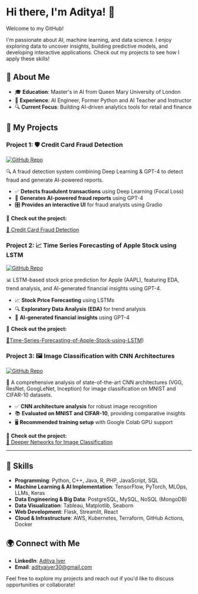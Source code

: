 
# Hi there, I'm Aditya! 👋

Welcome to my GitHub!

I'm passionate about AI, machine learning, and data science. I enjoy exploring data to uncover insights, building predictive models, and developing interactive applications. Check out my projects to see how I apply these skills!

## 🧐 About Me

- 🎓 **Education**: Master's in AI from Queen Mary University of London  
- 💼 **Experience**: AI Engineer, Former Python and AI Teacher and Instructor  
- 🔍 **Current Focus**: Building AI-driven analytics tools for retail and finance

## 🚀 My Projects

### Project 1: 🛡️ Credit Card Fraud Detection
[![GitHub Repo](https://img.shields.io/badge/GitHub-Repo-blue?style=flat&logo=github)](https://github.com/Adityaiyer3004/Adityaiyer3004-AI-Credit-Card-Fraud-Detection)

🔍 A fraud detection system combining Deep Learning & GPT-4 to detect fraud and generate AI-powered reports.

- ✅ **Detects fraudulent transactions** using Deep Learning (Focal Loss)
- 🤖 **Generates AI-powered fraud reports** using GPT-4
- 🎛️ **Provides an interactive UI** for fraud analysts using Gradio

🔗 **Check out the project:**  

[📂 Credit Card Fraud Detection](https://github.com/Adityaiyer3004/Adityaiyer3004-AI-Credit-Card-Fraud-Detection)

### Project 2: 📈 Time Series Forecasting of Apple Stock using LSTM 
[![GitHub Repo](https://img.shields.io/badge/GitHub-Repo-blue?style=flat&logo=github)](https://github.com/Adityaiyer3004/Time-Series-Forecasting-of-Apple-Stock-using-LSTM.git)

📊 LSTM-based stock price prediction for Apple (AAPL), featuring EDA, trend analysis, and AI-generated financial insights using GPT-4.

- 📈 **Stock Price Forecasting** using LSTMs  
- 🔍 **Exploratory Data Analysis (EDA)** for trend analysis  
- 🏦 **AI-generated financial insights** using GPT-4  

🔗 **Check out the project:**  

[📂Time-Series-Forecasting-of-Apple-Stock-using-LSTM](https://github.com/Adityaiyer3004/Time-Series-Forecasting-of-Apple-Stock-using-LSTM.git))

### Project 3: 🖼️ Image Classification with CNN Architectures
[![GitHub Repo](https://img.shields.io/badge/GitHub-Repo-blue?style=flat&logo=github)]([https://github.com/<your-username>/Deeper-Networks-Image-Classification](https://github.com/Adityaiyer3004/Image-classification-using-CNNs.git))

🔬 A comprehensive analysis of state-of-the-art CNN architectures (VGG, ResNet, GoogLeNet, Inception) for image classification on MNIST and CIFAR-10 datasets.

- ✅ **CNN architecture analysis** for robust image recognition
- 📚 **Evaluated on MNIST and CIFAR-10**, providing comparative insights
- 🖥️ **Recommended training setup** with Google Colab GPU support

🔗 **Check out the project:**  
[📂 Deeper Networks for Image Classification]((https://github.com/Adityaiyer3004/Image-classification-using-CNNs.git))

---



## 🔧 Skills

- **Programming**: Python, C++, Java, R, PHP, JavaScript, SQL
- **Machine Learning & AI Implementation**: TensorFlow, PyTorch, MLOps, LLMs, Keras
- **Data Engineering & Big Data**: PostgreSQL, MySQL, NoSQL (MongoDB)
- **Data Visualization**: Tableau, Matplotlib, Seaborn
- **Web Development**: Flask, Streamlit, React
- **Cloud & Infrastructure**: AWS, Kubernetes, Terraform, GitHub Actions, Docker


## 🌍 Connect with Me

- **LinkedIn**: [Aditya Iyer](linkedin.com/in/aditya-iyer)
- **Email**: adityaiyer30@gmail.com

Feel free to explore my projects and reach out if you'd like to discuss opportunities or collaborate!
